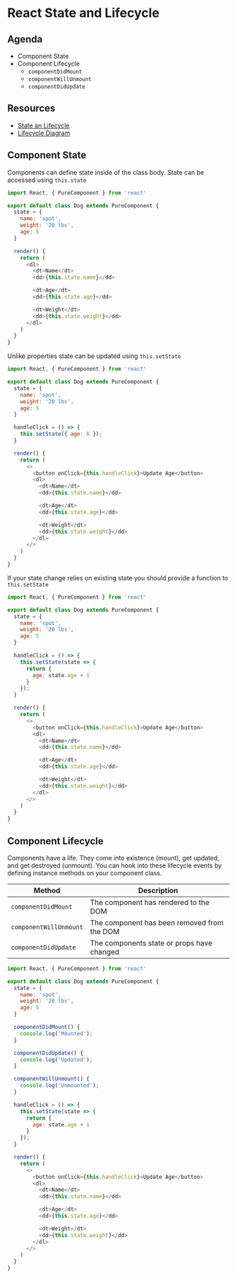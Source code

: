 # React State and Lifecycle

## Agenda

* Component State
* Component Lifecycle
  * `componentDidMount`
  * `componentWillUnmount`
  * `componentDidUpdate`

## Resources

* [State an Lifecycle](https://reactjs.org/docs/state-and-lifecycle.html)
* [Lifecycle Diagram](http://projects.wojtekmaj.pl/react-lifecycle-methods-diagram/)

## Component State

Components can define state inside of the class body.
State can be accessed using `this.state`

```js
import React, { PureComponent } from 'react'

export default class Dog extends PureComponent {
  state = {
    name: 'spot',
    weight: '20 lbs',
    age: 5
  }

  render() {
    return (
      <dl>
        <dt>Name</dt>
        <dd>{this.state.name}</dd>

        <dt>Age</dt>
        <dd>{this.state.age}</dd>

        <dt>Weight</dt>
        <dd>{this.state.weight}</dd>
      </dl>
    )
  }
}
```

Unlike properties state can be updated using `this.setState`

```js
import React, { PureComponent } from 'react'

export default class Dog extends PureComponent {
  state = {
    name: 'spot',
    weight: '20 lbs',
    age: 5
  }

  handleClick = () => {
    this.setState({ age: 6 });
  }

  render() {
    return (
      <>
        <button onClick={this.handleClick}>Update Age</button>
        <dl>
          <dt>Name</dt>
          <dd>{this.state.name}</dd>

          <dt>Age</dt>
          <dd>{this.state.age}</dd>

          <dt>Weight</dt>
          <dd>{this.state.weight}</dd>
        </dl>
      </>
    )
  }
}
```

If your state change relies on existing state you should provide
a function to `this.setState`

```js
import React, { PureComponent } from 'react'

export default class Dog extends PureComponent {
  state = {
    name: 'spot',
    weight: '20 lbs',
    age: 5
  }

  handleClick = () => {
    this.setState(state => {
      return {
        age: state.age + 1
      }
    });
  }

  render() {
    return (
      <>
        <button onClick={this.handleClick}>Update Age</button>
        <dl>
          <dt>Name</dt>
          <dd>{this.state.name}</dd>

          <dt>Age</dt>
          <dd>{this.state.age}</dd>

          <dt>Weight</dt>
          <dd>{this.state.weight}</dd>
        </dl>
      </>
    )
  }
}
```

## Component Lifecycle

Components have a life. They come into existence (mount),
get updated, and get destroyed (unmount). You can hook into
these lifecycle events by defining instance methods on your
component class.

Method | Description
------ | -----------
`componentDidMount` | The component has rendered to the DOM
`componentWillUnmount` | The component has been removed from the DOM
`componentDidUpdate` | The components state or props have changed

```js
import React, { PureComponent } from 'react'

export default class Dog extends PureComponent {
  state = {
    name: 'spot',
    weight: '20 lbs',
    age: 5
  }

  componentDidMount() {
    console.log('Mounted');
  }

  componentDidUpdate() {
    console.log('Updated');
  }

  componentWillUnmount() {
    console.log('Unmounted');
  }

  handleClick = () => {
    this.setState(state => {
      return {
        age: state.age + 1
      }
    });
  }

  render() {
    return (
      <>
        <button onClick={this.handleClick}>Update Age</button>
        <dl>
          <dt>Name</dt>
          <dd>{this.state.name}</dd>

          <dt>Age</dt>
          <dd>{this.state.age}</dd>

          <dt>Weight</dt>
          <dd>{this.state.weight}</dd>
        </dl>
      </>
    )
  }
}
```
